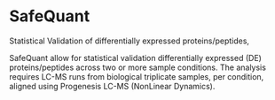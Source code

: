 SafeQuant
=========

Statistical Validation of differentially expressed proteins/peptides, 

SafeQuant allow for statistical validation differentially expressed (DE) proteins/peptides across two or more sample conditions.
The analysis requires LC-MS runs from biological triplicate samples, per condition, aligned using Progenesis LC-MS
(NonLinear Dynamics). 